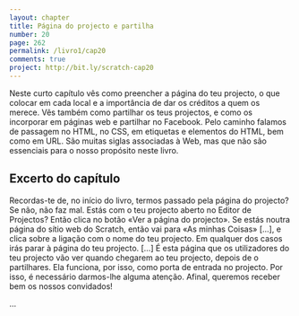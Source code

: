 ```yaml
---
layout: chapter
title: Página do projecto e partilha
number: 20
page: 262
permalink: /livro1/cap20
comments: true
project: http://bit.ly/scratch-cap20
---
```

Neste curto capítulo vês como preencher a página do teu projecto, o que colocar em cada local e a importância de dar os créditos a quem os merece. Vês também como partilhar os teus projectos, e como os incorporar em páginas web e partilhar no Facebook. Pelo caminho falamos de passagem no HTML, no CSS, em etiquetas e elementos do HTML, bem como em URL. São muitas siglas associadas à Web, mas que não são essenciais para o nosso propósito neste livro.

## Excerto do capítulo

Recordas-te de, no início do livro, termos passado pela página do projecto? Se não, não faz mal. Estás com o teu projecto aberto no Editor de Projectos? Então clica no botão «Ver a página do projecto». Se estás noutra página do sítio web do Scratch, então vai para «As minhas Coisas» […], e clica sobre a ligação com o nome do teu projecto. Em qualquer dos casos irás parar à página do teu projecto. […] É esta página que os utilizadores do teu projecto vão ver quando chegarem ao teu projecto, depois de o partilhares. Ela funciona, por isso, como porta de entrada no projecto. Por isso, é necessário darmos-lhe alguma atenção. Afinal, queremos receber bem os nossos convidados!

…